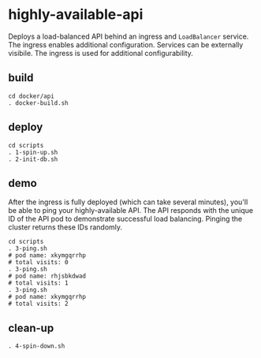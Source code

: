 # highly-available-api

Deploys a load-balanced API behind an ingress and `LoadBalancer` service. The ingress enables additional configuration. Services can be externally visibile. The ingress is used for additional configurability. 

## build 

```
cd docker/api
. docker-build.sh 
```

## deploy 

```
cd scripts
. 1-spin-up.sh
. 2-init-db.sh
```

## demo 

After the ingress is fully deployed (which can take several minutes), you'll be able to ping your highly-available API. The API responds with the unique ID of the API pod to demonstrate successful load balancing. Pinging the cluster returns these IDs randomly. 

```
cd scripts
. 3-ping.sh
# pod name: xkymgqrrhp
# total visits: 0
. 3-ping.sh 
# pod name: rhjsbkdwad
# total visits: 1
. 3-ping.sh 
# pod name: xkymgqrrhp
# total visits: 2
```

## clean-up 

```
. 4-spin-down.sh 
```

